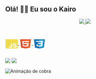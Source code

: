 ## Olá! 👋🏼 Eu sou o Kairo 

<div align="center">
  <a href="https://github.com/kairo36">
  <img height="180em" src="https://github-readme-stats.vercel.app/api?username=kairo36&show_icons=true&theme=dracula&include_all_commits=true&count_private=true"/>
  <img height="180em" src="https://github-readme-stats.vercel.app/api/top-langs/?username=kairo36&layout=compact&langs_count=7&theme=dracula"/>
</div>

##

<div style="display: inline_block"><br>
  <img align="center" alt="kairo-Js" height="30" width="40" src="https://raw.githubusercontent.com/devicons/devicon/master/icons/javascript/javascript-plain.svg">
  <img align="center" alt="kairo-HTML" height="30" width="40" src="https://raw.githubusercontent.com/devicons/devicon/master/icons/html5/html5-original.svg">
  <img align="center" alt="kairo-CSS" height="30" width="40" src="https://raw.githubusercontent.com/devicons/devicon/master/icons/css3/css3-original.svg">
</div>

##

<div>
    
  <a href = "mailto: kairogabriel36@gmail.com "><img src="https://img.shields.io/badge/-Gmail-%23333?style=for-the-badge&logo=gmail&logoColor=white" target="_blank"></a>
  <a href="https://www.linkedin.com/in/kairo-reis-53918b227 " target="_blank"><img src="https://img.shields.io/badge/-LinkedIn-%230077B5?style=for-the-badge&logo=linkedin&logoColor=white" target="_blank"></a>
  
  ![Animação de cobra](https://github.com/kairo36/kairo36/blob/output/github-contribution-grid-snake.svg)
 
</div>
